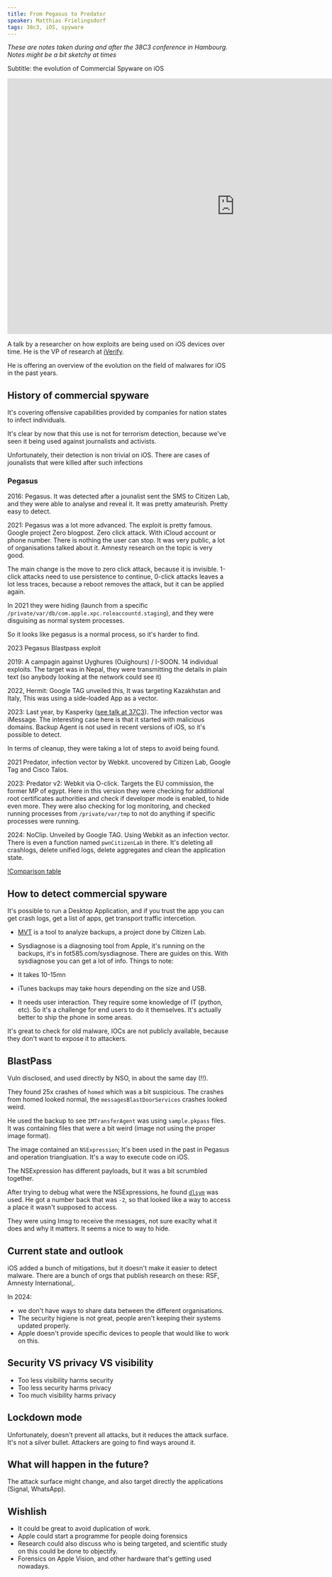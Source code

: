 ```yaml
---
title: From Pegasus to Predator
speaker: Matthias Frielingsdorf
tags: 38c3, iOS, spyware
---
```

*These are notes taken during and after the 38C3 conference in Hambourg. Notes might be a bit sketchy at times*

Subtitle: the evolution of Commercial Spyware on iOS

<iframe width="1024" height="576" src="https://media.ccc.de/v/38c3-from-pegasus-to-predator-the-evolution-of-commercial-spyware-on-ios/oembed" frameborder="0" allowfullscreen></iframe>

A talk by a researcher on how exploits are being used on iOS devices over time. He is the VP of research at [iVerify](https://iverify.io/).

He is offering an overview of the evolution on the field of malwares for iOS in the past years.

## History of commercial spyware

It's covering offensive capabilities provided by companies for nation states to infect individuals.

It's clear by now that this use is not for terrorism detection, because we've seen it being used against journalists and activists.

Unfortunately, their detection is non trivial on iOS. There are cases of jounalists that were killed after such infections

### Pegasus

2016: Pegasus. It was detected after a jounalist sent the SMS to Citizen Lab, and they were able to analyse and reveal it. It was pretty amateurish. Pretty easy to detect.

2021: Pegasus was a lot more advanced. The exploit is pretty famous. Google project Zero blogpost. Zero click attack. With iCloud account or phone number. There is nothing the user can stop. It was very public, a lot of organisations talked about it. Amnesty research on the topic is very good.

The main change is the move to zero click attack, because it is invisible. 1-click attacks need to use persistence to continue, 0-click attacks leaves a lot less traces, because a reboot removes the attack, but it can be applied again.

In 2021 they were hiding (launch from a specific `/private/var/db/com.apple.xpc.roleaccountd.staging`), and they were disguising as normal system processes.

So it looks like pegasus is a normal process, so it's harder to find.

2023 Pegasus Blastpass exploit

2019: A campagin against Uyghures (Ouïghours) / I-SOON. 14 individual exploits. The target was in Nepal, they were transmitting the details in plain text (so anybody looking at the network could see it)

2022, Hermit: Google TAG unveiled this, It was targeting Kazakhstan and Italy, This was using a side-loaded App as a vector.

2023: Last year, by Kasperky ([see talk at 37C3](https://media.ccc.de/v/37c3-11859-operation_triangulation_what_you_get_when_attack_iphones_of_researchers)). The infection vector was iMessage. The interesting case here is that it started with malicious domains. Backup Agent is not used in recent versions of iOS, so it's possible to detect.

In terms of cleanup, they were taking a lot of steps to avoid being found.

2021 Predator, infection vector by Webkit. uncovered by Citizen Lab, Google Tag and Cisco Talos.

2023: Predator v2: Webkit via O-click. Targets the EU commission, the former MP of egypt. Here in this version they were checking for additional root certificates authorities and check if developer mode is enabled, to hide even more. They were also checking for log monitoring, and checked running processes from `/private/var/tmp` to not do anything if specific processes were running.

2024: NoClip. Unveiled by Google TAG. Using Webkit as an infection vector.  There is even a function named `pwnCitizenLab` in there. It's deleting all crashlogs, delete unified logs, delete aggregates and clean the application state.

[!Comparison table](comparison-table.png)

## How to detect commercial spyware

It's possible to run a Desktop Application, and if you trust the app you can get crash logs, get a list of apps, get transport traffic intercetion.

- [MVT](mvt.re) is a tool to analyze backups, a project done by Citizen Lab.
- Sysdiagnose is a diagnosing tool from Apple, it's running on the backups, it's in fot585.com/sysdiagnose. There are guides on this.
With sysdiagnose you can get a lot of info. Things to note:

- It takes 10-15mn
- iTunes backups may take hours depending on the size and USB.
- It needs user interaction. They require some knowledge of IT (python, etc). So it's a challenge for end users to do it themselves. It's actually better to ship the phone in some areas.

It's great to check for old malware, IOCs are not publicly available, because they don't want to expose it to attackers.

## BlastPass

Vuln disclosed, and used directly by NSO, in about the same day (!!). 

They found 25x crashes of `homed` which was a bit suspicious. The crashes from homed looked normal, the `messagesBlastDoorServices` crashes looked weird. 

He used the backup to see `IMTransferAgent` was using `sample.pkpass` files. It was containing files that were a bit weird (image not using the proper image format). 

The image contained an `NSExpression`; It's been used in the past in Pegasus and operation triangluation. It's a way to execute code on iOS.

The NSExpression has different payloads, but it was a bit scrumbled together.

After trying to debug what were the NSExpressions, he found [`dlsym`](https://linux.die.net/man/3/dlsym) was used. He got a number back that was `-2`, so that looked like a way to access a place it wasn't supposed to access.

They were using Imsg to receive the messages, not sure exaclty what it does and why it matters. It seems a nice to way to hide. 

## Current state and outlook

iOS added a bunch of mitigations, but it doesn't make it easier to detect malware. There are a bunch of orgs that publish research on these: RSF, Amnesty International,.

In 2024:

- we don't have ways to share data between the different organisations.
- The security higiene is not great, people aren't keeping their systems updated properly.
- Apple doesn't provide specific devices to people that would like to work on this.

## Security VS privacy VS visibility

- Too less visibility harms security
- Too less security harms privacy
- Too much visibility harms privacy

## Lockdown mode

Unfortunately, doesn't prevent all attacks, but it reduces the attack surface. It's not a silver bullet. Attackers are going to find ways around it.

## What will happen in the future?

The attack surface might change, and also target directly the applications (Signal, WhatsApp).

## Wishlish

- It could be great to avoid duplication of work.
- Apple could start a programme for people doing forensics
- Research could also discuss who is being targeted, and scientific study on this could be done to objectify.
- Forensics on Apple Vision, and other hardware that's getting used nowadays.
